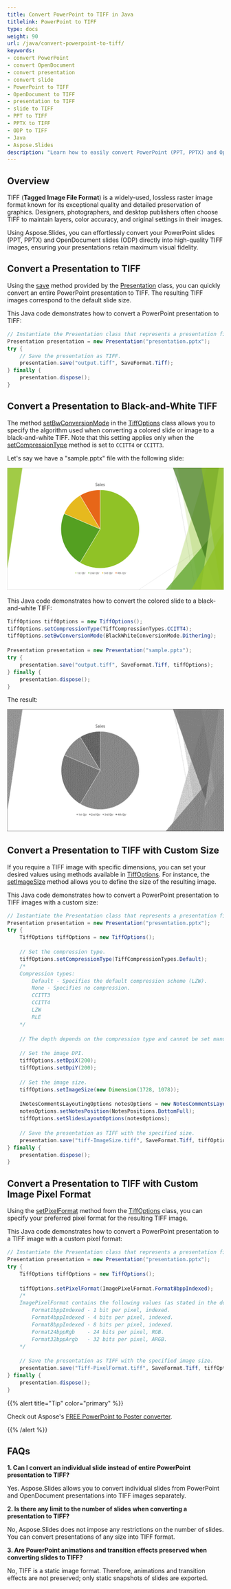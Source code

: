 ```yaml
---
title: Convert PowerPoint to TIFF in Java
titlelink: PowerPoint to TIFF
type: docs
weight: 90
url: /java/convert-powerpoint-to-tiff/
keywords:
- convert PowerPoint
- convert OpenDocument
- convert presentation
- convert slide
- PowerPoint to TIFF
- OpenDocument to TIFF
- presentation to TIFF
- slide to TIFF
- PPT to TIFF
- PPTX to TIFF
- ODP to TIFF
- Java
- Aspose.Slides
description: "Learn how to easily convert PowerPoint (PPT, PPTX) and OpenDocument (ODP) presentations to high-quality TIFF images using Aspose.Slides for Java. Step-by-step guide with code examples included."
---
```


## **Overview**

TIFF (**Tagged Image File Format**) is a widely-used, lossless raster image format known for its exceptional quality and detailed preservation of graphics. Designers, photographers, and desktop publishers often choose TIFF to maintain layers, color accuracy, and original settings in their images.

Using Aspose.Slides, you can effortlessly convert your PowerPoint slides (PPT, PPTX) and OpenDocument slides (ODP) directly into high-quality TIFF images, ensuring your presentations retain maximum visual fidelity. 

## **Convert a Presentation to TIFF**

Using the [save](https://reference.aspose.com/slides/java/com.aspose.slides/presentation/#save-java.lang.String-int-) method provided by the [Presentation](https://reference.aspose.com/slides/java/com.aspose.slides/presentation/) class, you can quickly convert an entire PowerPoint presentation to TIFF. The resulting TIFF images correspond to the default slide size.

This Java code demonstrates how to convert a PowerPoint presentation to TIFF:

```java
// Instantiate the Presentation class that represents a presentation file (PPT, PPTX, ODP, etc.).
Presentation presentation = new Presentation("presentation.pptx");
try {
    // Save the presentation as TIFF.
    presentation.save("output.tiff", SaveFormat.Tiff);
} finally {
    presentation.dispose();
}
```

## **Convert a Presentation to Black-and-White TIFF**

The method [setBwConversionMode](https://reference.aspose.com/slides/java/com.aspose.slides/tiffoptions/#setBwConversionMode-int-) in the [TiffOptions](https://reference.aspose.com/slides/java/com.aspose.slides/tiffoptions/) class allows you to specify the algorithm used when converting a colored slide or image to a black-and-white TIFF. Note that this setting applies only when the [setCompressionType](https://reference.aspose.com/slides/java/com.aspose.slides/tiffoptions/#setCompressionType-int-) method is set to `CCITT4` or `CCITT3`.

Let's say we have a "sample.pptx" file with the following slide:

![A presentation slide](slide_black_and_white.png)

This Java code demonstrates how to convert the colored slide to a black-and-white TIFF:

```java
TiffOptions tiffOptions = new TiffOptions();
tiffOptions.setCompressionType(TiffCompressionTypes.CCITT4);
tiffOptions.setBwConversionMode(BlackWhiteConversionMode.Dithering);

Presentation presentation = new Presentation("sample.pptx");
try {
    presentation.save("output.tiff", SaveFormat.Tiff, tiffOptions);
} finally {
    presentation.dispose();
}
```

The result:

![Black-and-White TIFF](TIFF_black_and_white.png)

## **Convert a Presentation to TIFF with Custom Size**

If you require a TIFF image with specific dimensions, you can set your desired values using methods available in [TiffOptions](https://reference.aspose.com/slides/java/com.aspose.slides/tiffoptions/). For instance, the [setImageSize](https://reference.aspose.com/slides/java/com.aspose.slides/tiffoptions/#setImageSize-java.awt.Dimension-) method allows you to define the size of the resulting image.

This Java code demonstrates how to convert a PowerPoint presentation to TIFF images with a custom size:

```java
// Instantiate the Presentation class that represents a presentation file (PPT, PPTX, ODP, etc.).
Presentation presentation = new Presentation("presentation.pptx");
try {
    TiffOptions tiffOptions = new TiffOptions();

    // Set the compression type.
    tiffOptions.setCompressionType(TiffCompressionTypes.Default);
    /*
    Compression types:
        Default - Specifies the default compression scheme (LZW).
        None - Specifies no compression.
        CCITT3
        CCITT4
        LZW
        RLE
    */

    // The depth depends on the compression type and cannot be set manually.

    // Set the image DPI.
    tiffOptions.setDpiX(200);
    tiffOptions.setDpiY(200);

    // Set the image size.
    tiffOptions.setImageSize(new Dimension(1728, 1078));

    INotesCommentsLayoutingOptions notesOptions = new NotesCommentsLayoutingOptions();
    notesOptions.setNotesPosition(NotesPositions.BottomFull);
    tiffOptions.setSlidesLayoutOptions(notesOptions);

    // Save the presentation as TIFF with the specified size.
    presentation.save("tiff-ImageSize.tiff", SaveFormat.Tiff, tiffOptions);
} finally {
    presentation.dispose();
}
```

## **Convert a Presentation to TIFF with Custom Image Pixel Format**

Using the [setPixelFormat](https://reference.aspose.com/slides/java/com.aspose.slides/tiffoptions/#setPixelFormat-int-) method from the [TiffOptions](https://reference.aspose.com/slides/java/com.aspose.slides/tiffoptions/) class, you can specify your preferred pixel format for the resulting TIFF image.

This Java code demonstrates how to convert a PowerPoint presentation to a TIFF image with a custom pixel format:

```java
// Instantiate the Presentation class that represents a presentation file (PPT, PPTX, ODP, etc.).
Presentation presentation = new Presentation("presentation.pptx");
try {
    TiffOptions tiffOptions = new TiffOptions();

    tiffOptions.setPixelFormat(ImagePixelFormat.Format8bppIndexed);
    /*
    ImagePixelFormat contains the following values (as stated in the documentation):
        Format1bppIndexed - 1 bit per pixel, indexed.
        Format4bppIndexed - 4 bits per pixel, indexed.
        Format8bppIndexed - 8 bits per pixel, indexed.
        Format24bppRgb    - 24 bits per pixel, RGB.
        Format32bppArgb   - 32 bits per pixel, ARGB.
    */
    
    // Save the presentation as TIFF with the specified image size.
    presentation.save("Tiff-PixelFormat.tiff", SaveFormat.Tiff, tiffOptions);
} finally {
    presentation.dispose();
}
```

{{% alert title="Tip" color="primary" %}}

Check out Aspose's [FREE PowerPoint to Poster converter](https://products.aspose.app/slides/conversion/convert-ppt-to-poster-online).

{{% /alert %}}

## **FAQs**

**1. Can I convert an individual slide instead of entire PowerPoint presentation to TIFF?**

Yes. Aspose.Slides allows you to convert individual slides from PowerPoint and OpenDocument presentations into TIFF images separately.

**2. Is there any limit to the number of slides when converting a presentation to TIFF?**

No, Aspose.Slides does not impose any restrictions on the number of slides. You can convert presentations of any size into TIFF format.

**3. Are PowerPoint animations and transition effects preserved when converting slides to TIFF?**

No, TIFF is a static image format. Therefore, animations and transition effects are not preserved; only static snapshots of slides are exported.
